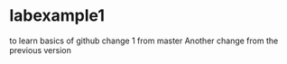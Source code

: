 # labexample1
to  learn basics of github
change 1 from master
Another change from the previous version

